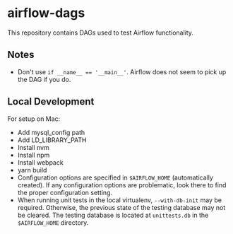 # airflow-dags
This repository contains DAGs used to test Airflow functionality.

## Notes
* Don't use `if __name__ == '__main__'`. Airflow does not seem to pick up
the DAG if you do.

## Local Development
For setup on Mac:
* Add mysql_config path
* Add LD_LIBRARY_PATH
* Install nvm
* Install npm
* Install webpack
* yarn build
* Configuration options are specified in `$AIRFLOW_HOME` (automatically created). If any configuration options are problematic, look there to find the proper configuration setting.
* When running unit tests in the local virtualenv, `--with-db-init` may be required. Otherwise, the previous state of the testing database may not be cleared. The testing database is located at `unittests.db` in the `$AIRFLOW_HOME` directory. 
